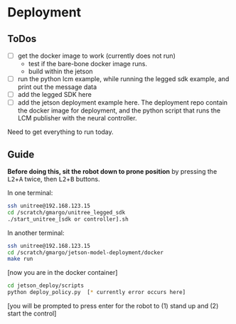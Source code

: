# Deployment

## ToDos

- [ ] get the docker image to work (currently does not run)
  - test if the bare-bone docker image runs. 
  - build within the jetson
- [ ] run the python lcm example, while running the legged sdk example, and print out the message data
- [ ] add the legged SDK here
- [ ] add the jetson deployment example here. The deployment repo contain the docker image for deployment, and the python script that runs the LCM publisher with the neural controller.

Need to get everything to run today.

## Guide

**Before doing this, sit the robot down to prone position** by pressing the <kbd>L2</kbd>+<kbd>A</kbd> twice, then <kbd>L2</kbd>+<kbd>B</kbd> buttons.

In one terminal:

```bash
ssh unitree@192.168.123.15
cd /scratch/gmargo/unitree_legged_sdk
./start_unitree_[sdk or controller].sh
```

In another terminal:
```bash
ssh unitree@192.168.123.15
cd /scratch/gmargo/jetson-model-deployment/docker
make run
```
[now you are in the docker container]
```bash
cd jetson_deploy/scripts
python deploy_policy.py  [* currently error occurs here]
```
[you will be prompted to press enter for the robot to (1) stand up and (2) start the control]
